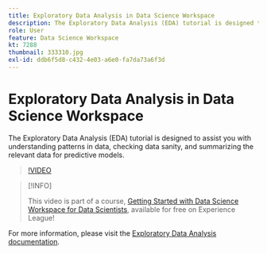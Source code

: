 ```yaml
---
title: Exploratory Data Analysis in Data Science Workspace
description: The Exploratory Data Analysis (EDA) tutorial is designed to assist you with discovering patterns in data, checking data sanity, and summarizing the relevant data for predictive models.
role: User
feature: Data Science Workspace
kt: 7288
thumbnail: 333310.jpg
exl-id: ddb6f5d8-c432-4e03-a6e0-fa7da73a6f3d
---
```

# Exploratory Data Analysis in Data Science Workspace

The Exploratory Data Analysis (EDA) tutorial is designed to assist you with understanding patterns in data, checking data sanity, and summarizing the relevant data for predictive models.

>[!VIDEO](https://video.tv.adobe.com/v/333310)

>[!INFO]
>
> This video is part of a course, [Getting Started with Data Science Workspace for Data Scientists](https://experienceleague.adobe.com/?recommended=ExperiencePlatform-U-1-2021.1.dsw), available for free on Experience League!

For more information, please visit the [Exploratory Data Analysis documentation](https://experienceleague.adobe.com/docs/experience-platform/data-science-workspace/jupyterlab/eda-notebook.html?lang=en).
